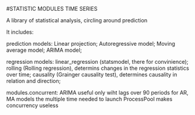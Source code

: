 #STATISTIC MODULES TIME SERIES

A library of statistical analysis, circling around prediction


It includes:

prediction models:
    Linear projection;
    Autoregressive model;
    Moving average model;
    ARIMA model;

regression models:
    linear_regression (statsmodel, there for convinience);
    rolling (Rolling regression), determins changes in the regression statistics over time;
    causality (Grainger causality test), determines causality in relation and direction;

modules.concurrent:
    ARIMA
    useful only wiht lags over 90 periods
    for AR, MA models the multiple time needed to launch ProcessPool makes concurrency useless
    